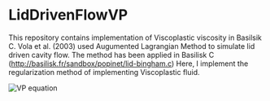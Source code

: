 # LidDrivenFlowVP
This repository contains implementation of Viscoplastic viscosity in Basilsik C.
Vola et al. (2003) used Augumented Lagrangian Method to simulate lid driven cavity flow. The method has been applied in Basilisk C (http://basilisk.fr/sandbox/popinet/lid-bingham.c)
Here, I implement the regularization method of implementing Viscoplastic fluid.

![VP equation](https://drive.google.com/uc?id=1Ol_7I1IcnTdNBKV2QfqRQyQJ6u6qce0m)
